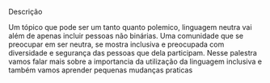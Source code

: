 Descrição

Um tópico que pode ser um tanto quanto polemico, linguagem neutra vai além de apenas incluir pessoas não binárias. Uma comunidade que se preocupar em ser neutra, se mostra inclusiva e preocupada com diversidade e segurança das pessoas que dela participam.
Nesse palestra vamos falar mais sobre a importancia da utilização da linguagem inclusiva e também vamos aprender pequenas mudanças praticas
